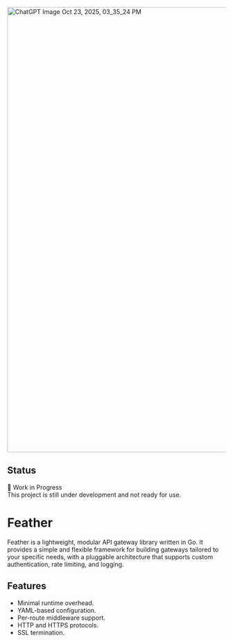 
<img width="1024" height="1024" alt="ChatGPT Image Oct 23, 2025, 03_35_24 PM" src="https://github.com/user-attachments/assets/03abd4c9-2961-4664-b35f-f65eb243a30c" />

## Status
🚧 Work in Progress  
This project is still under development and not ready for use.

# Feather

Feather is a lightweight, modular API gateway library written in Go.
It provides a simple and flexible framework for building gateways tailored to your specific needs, 
with a pluggable architecture that supports custom authentication, rate limiting, and logging.

## Features
- Minimal runtime overhead.
- YAML-based configuration.
- Per-route middleware support.
- HTTP and HTTPS protocols.
- SSL termination.
